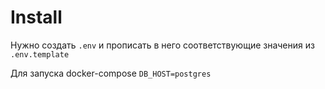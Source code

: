 # Install

Нужно создать ```.env``` и прописать в него соответствующие значения из ```.env.template```

Для запуска docker-compose ```DB_HOST=postgres``` 